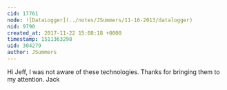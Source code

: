 ```yaml
---
cid: 17761
node: ![DataLogger](../notes/JSummers/11-16-2013/datalogger)
nid: 9790
created_at: 2017-11-22 15:08:18 +0000
timestamp: 1511363298
uid: 304279
author: JSummers
---
```


Hi Jeff,  I was not aware of these technologies.  Thanks for bringing them to my attention.
Jack